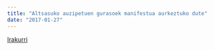 ```yaml
---
title: "Altsasuko auzipetuen gurasoek manifestua aurkeztuko dute"
date: "2017-01-27"
---
```

[Irakurri](https://guaixe.eus/altsasu/1485450240137-altsasuko-auzipetuen-gurasoek-manifestua-aurkeztuko-dute)
